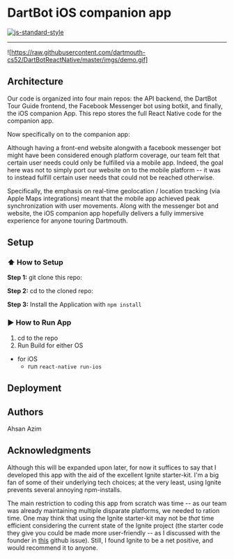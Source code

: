 #  DartBot iOS companion app 
[![js-standard-style](https://img.shields.io/badge/code%20style-standard-brightgreen.svg?style=flat)](http://standardjs.com/)

***
![https://raw.githubusercontent.com/dartmouth-cs52/DartBotReactNative/master/imgs/demo.gif]


## Architecture

Our code is organized into four main repos: the API backend, the DartBot Tour Guide frontend, the Facebook Messenger bot using botkit, and finally, the iOS companion App. This repo stores the full React Native code for the companion app. 

Now specifically on to the companion app: 

Although having a front-end website alongwith a facebook messenger bot might have been considered enough platform coverage, our team felt that certain user needs could only be fulfilled via a mobile app. Indeed, the goal here was not to simply port our website on to the mobile platform -- it was to instead fulfill certain user needs that could not be reached otherwise. 

Specifically, the emphasis on real-time geolocation / location tracking (via Apple Maps integrations) meant that the mobile app achieved peak synchronization with user movements. Along with the messenger bot and website, the iOS companion app hopefully delivers a fully immersive experience for anyone touring Dartmouth.


## Setup

### :arrow_up: How to Setup

**Step 1:** git clone this repo:

**Step 2:** cd to the cloned repo:

**Step 3:** Install the Application with `npm install`


### :arrow_forward: How to Run App

1. cd to the repo
2. Run Build for either OS
  * for iOS
    * run `react-native run-ios`


## Deployment


## Authors

Ahsan Azim

## Acknowledgments

Although this will be expanded upon later, for now it suffices to say that I developed this app with the aid of the excellent Ignite starter-kit. I'm a big fan of some of their underlying tech choices; at the very least, using Ignite prevents several annoying npm-installs. 

The main restriction to coding this app from scratch was time -- as our team was already maintaining multiple disparate platforms, we needed to ration time. One may think that using the Ignite starter-kit may not be *that* time efficient considering the current state of the Ignite project (the starter code they give you could be made more user-friendly -- as I discussed with the founder in [this](https://github.com/infinitered/ignite/issues/150#issuecomment-241232328) github issue). Still, I found Ignite to be a net positive, and would recommend it to anyone. 




   